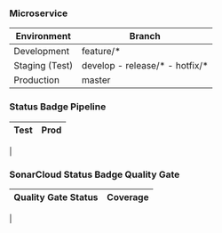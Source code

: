 ### Microservice

Environment         | Branch
-- | --
Development         | feature/*
Staging (Test)      | develop - release/* - hotfix/*
Production          | master

### Status Badge Pipeline
Test | Prod
-- | --
 | 

### SonarCloud Status Badge Quality Gate
Quality Gate Status | Coverage
-- | --
 | 